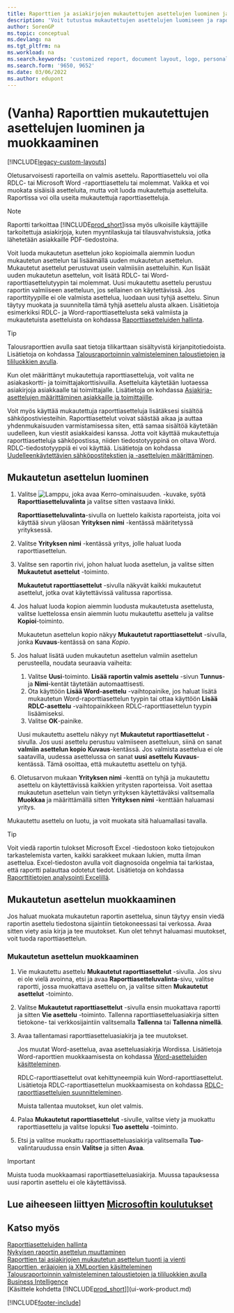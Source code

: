 ```yaml
---
title: Raporttien ja asiakirjojen mukautettujen asettelujen luominen ja muokkaaminen
description: 'Voit tutustua mukautettujen asettelujen luomiseen ja raportin ulkoasun muokkaamiseen, kun sitä tarkastellaan, tulostetaan tai tallennetaan.'
author: SorenGP
ms.topic: conceptual
ms.devlang: na
ms.tgt_pltfrm: na
ms.workload: na
ms.search.keywords: 'customized report, document layout, logo, personalize'
ms.search.form: '9650, 9652'
ms.date: 03/06/2022
ms.author: edupont
---
```

# <a name="legacy-create-and-modify-custom-report-layouts"></a><a name="legacy-create-and-modify-custom-report-layouts"></a><a name="legacy-create-and-modify-custom-report-layouts"></a>(Vanha) Raporttien mukautettujen asettelujen luominen ja muokkaaminen

[!INCLUDE[legacy-custom-layouts](includes/legacy-custom-layouts.md)]

Oletusarvoisesti raporteilla on valmis asettelu. Raporttiasettelu voi olla RDLC- tai Microsoft Word -raporttiasettelu tai molemmat. Vaikka et voi muokata sisäisiä asetteluita, mutta voit luoda mukautettuja asetteluita. Raportissa voi olla useita mukautettuja raporttiasetteluja.

> [!NOTE]  
> Raportti tarkoittaa [!INCLUDE[prod_short](includes/prod_short.md)]issa myös ulkoisille käyttäjille tarkoitettuja asiakirjoja, kuten myyntilaskuja tai tilausvahvistuksia, jotka lähetetään asiakkaille PDF-tiedostoina.

Voit luoda mukautetun asettelun joko kopioimalla aiemmin luodun mukautetun asettelun tai lisäämällä uuden mukautetun asettelun. Mukautetut asettelut perustuvat usein valmiisiin asetteluihin. Kun lisäät uuden mukautetun asettelun, voit lisätä RDLC- tai Word-raporttiasettelutyypin tai molemmat. Uusi mukautettu asettelu perustuu raportin valmiiseen asetteluun, jos sellainen on käytettävissä. Jos raporttityypille ei ole valmista asettelua, luodaan uusi tyhjä asettelu. Sinun täytyy muokata ja suunnitella tämä tyhjä asettelu alusta alkaen. Lisätietoja esimerkiksi RDLC- ja Word-raporttiasettelusta sekä valmiista ja mukautetuista asetteluista on kohdassa [Raporttiasetteluiden hallinta](ui-manage-report-layouts.md).  

> [!TIP]
> Talousraporttien avulla saat tietoja tilikarttaan sisältyvistä kirjanpitotiedoista. Lisätietoja on kohdassa [Talousraportoinnin valmisteleminen taloustietojen ja tililuokkien avulla](bi-how-work-account-schedule.md).

Kun olet määrittänyt mukautettuja raporttiasetteluja, voit valita ne asiakaskortti- ja toimittajakorttisivuilla. Asetteluita käytetään luotaessa asiakirjoja asiakkaalle tai toimittajalle. Lisätietoja on kohdassa [Asiakirja-asettelujen määrittäminen asiakkaille ja toimittajille](ui-define-customer-vendor-document-layouts.md).

Voit myös käyttää mukautettuja raporttiasetteluja lisätäksesi sisältöä sähköpostiviesteihin. Raporttiasettelut voivat säästää aikaa ja auttaa yhdenmukaisuuden varmistamisessa siten, että samaa sisältöä käytetään uudelleen, kun viestit asiakkaidesi kanssa. Jotta voit käyttää mukautettuja raporttiasetteluja sähköpostissa, niiden tiedostotyyppinä on oltava Word. RDLC-tiedostotyyppiä ei voi käyttää. Lisätietoja on kohdassa [Uudelleenkäytettävien sähköpostitekstien ja -asettelujen määrittäminen](admin-how-setup-email.md#set-up-reusable-email-texts-and-layouts).

## <a name="create-a-custom-layout"></a><a name="create-a-custom-layout"></a><a name="create-a-custom-layout"></a>Mukautetun asettelun luominen

1. Valitse ![Lamppu, joka avaa Kerro-ominaisuuden.](media/ui-search/search_small.png "Kerro, mitä haluat tehdä") -kuvake, syötä **Raporttiasetteluvalinta** ja valitse sitten vastaava linkki.

    **Raporttiasetteluvalinta**-sivulla on luettelo kaikista raporteista, joita voi käyttää sivun yläosan **Yrityksen nimi** -kentässä määritetyssä yrityksessä.
2. Valitse **Yrityksen nimi** -kentässä yritys, jolle haluat luoda raporttiasettelun.
3. Valitse sen raportin rivi, johon haluat luoda asettelun, ja valitse sitten **Mukautetut asettelut** -toiminto.  

   **Mukautetut raporttiasettelut** -sivulla näkyvät kaikki mukautetut asettelut, jotka ovat käytettävissä valitussa raportissa.
4. Jos haluat luoda kopion aiemmin luodusta mukautetusta asettelusta, valitse luettelossa ensin aiemmin luotu mukautettu asettelu ja valitse **Kopioi**-toiminto.  

   Mukautetun asettelun kopio näkyy **Mukautetut raporttiasettelut** -sivulla, jonka **Kuvaus**-kentässä on sana *Kopio*.
5. Jos haluat lisätä uuden mukautetun asettelun valmiin asettelun perusteella, noudata seuraavia vaiheita:  
   1. Valitse **Uusi**-toiminto. **Lisää raportin valmis asettelu** -sivun **Tunnus**- ja **Nimi**-kentät täytetään automaattisesti.
   2. Ota käyttöön **Lisää Word-asettelu** -vaihtopainike, jos haluat lisätä mukautetun Word-raporttiasettelun tyypin tai ottaa käyttöön **Lisää RDLC-asettelu** -vaihtopainikkeen RDLC-raporttiasettelun tyypin lisäämiseksi.
   4. Valitse **OK**-painike.  

    Uusi mukautettu asettelu näkyy nyt **Mukautetut raporttiasettelut** -sivulla. Jos uusi asettelu perustuu valmiiseen asetteluun, siinä on sanat **valmiin asettelun kopio** **Kuvaus**-kentässä. Jos valmista asettelua ei ole saatavilla, uudessa asettelussa on sanat **uusi asettelu** **Kuvaus**-kentässä. Tämä osoittaa, että mukautettu asettelu on tyhjä.
6. Oletusarvon mukaan **Yrityksen nimi** -kenttä on tyhjä ja mukautettu asettelu on käytettävissä kaikkien yritysten raporteissa. Voit asettaa mukautetun asettelun vain tietyn yrityksen käytettäväksi valitsemalla **Muokkaa** ja määrittämällä sitten **Yrityksen nimi** -kenttään haluamasi yritys.

Mukautettu asettelu on luotu, ja voit muokata sitä haluamallasi tavalla.

> [!TIP]
> Voit viedä raportin tulokset Microsoft Excel -tiedostoon koko tietojoukon tarkastelemista varten, kaikki sarakkeet mukaan lukien, mutta ilman asettelua. Excel-tiedoston avulla voit diagnosoida ongelmia tai tarkistaa, että raportti palauttaa odotetut tiedot. Lisätietoja on kohdassa [Raporttitietojen analysointi Excelillä](report-analyze-excel.md).

## <a name="modifying-a-custom-layout"></a><a name="modifying-a-custom-layout"></a><a name="modifying-a-custom-layout"></a><a name="ModifyCustomLayout"></a>Mukautetun asettelun muokkaaminen

Jos haluat muokata mukautetun raportin asettelua, sinun täytyy ensin viedä raportin asettelu tiedostona sijaintiin tietokoneessasi tai verkossa. Avaa sitten viety asia kirja ja tee muutokset. Kun olet tehnyt haluamasi muutokset, voit tuoda raporttiasettelun.

### <a name="modify-a-custom-layout"></a><a name="modify-a-custom-layout"></a><a name="modify-a-custom-layout"></a>Mukautetun asettelun muokkaaminen

1. Vie mukautettu asettelu **Mukautetut raporttiasettelut** -sivulla. Jos sivu ei ole vielä avoinna, etsi ja avaa **Raporttiasetteluvalinta**-sivu, valitse raportti, jossa muokattava asettelu on, ja valitse sitten **Mukautetut asettelut** -toiminto.  
2. Valitse **Mukautetut raporttiasettelut** -sivulla ensin muokattava raportti ja sitten **Vie asettelu** -toiminto. Tallenna raporttiasetteluasiakirja sitten tietokone- tai verkkosijaintiin valitsemalla **Tallenna** tai **Tallenna nimellä**.  
3. Avaa tallentamasi raporttiasetteluasiakirja ja tee muutokset.

   Jos muutat Word-asettelua, avaa asetteluasiakirja Wordissa. Lisätietoja Word-raporttien muokkaamisesta on kohdassa [Word-asetteluiden käsitteleminen](ui-how-add-fields-word-report-layout.md)<!--the next section [Making Changes to the Report Layout](ui-how-create-custom-report-layout.md#MakeChangesToLayout)-->.

   RDLC-raporttiasettelut ovat kehittyneempiä kuin Word-raporttiasettelut. Lisätietoja RDLC-raporttiasettelun muokkaamisesta on kohdassa [RDLC-raporttiasettelujen suunnitteleminen](/dynamics-nav/Designing-RDLC-Report-Layouts).

   Muista tallentaa muutokset, kun olet valmis.

4. Palaa **Mukautetut raporttiasettelut** -sivulle, valitse viety ja muokattu raporttiasettelu ja valitse lopuksi **Tuo asettelu** -toiminto.  

5. Etsi ja valitse muokattu raporttiasetteluasiakirja valitsemalla **Tuo**-valintaruudussa ensin **Valitse** ja sitten **Avaa**.

> [!IMPORTANT]
> Muista tuoda muokkaamasi raporttiasetteluasiakirja. Muussa tapauksessa uusi raportin asettelu ei ole käytettävissä.

<!--
## <a name="create-and-modify-custom-report-layouts"></a><a name="create-and-modify-custom-report-layouts"></a><a name="create-and-modify-custom-report-layouts"></a><a name="MakeChangesToLayout"></a> Create and modify custom report layouts

To make general formatting and layout changes, such as changing text font, adding and modifying a table, or removing a data field, just use the basic editing features of Word like you do with any Word document.

If you're designing a Word report layout from scratch or adding new data fields, then start by adding a table that includes rows and columns that will eventually hold the data fields.

> [!TIP]  
> Show the table gridlines so that you see the boundaries of table cells. Remember to hide the gridlines when you're done editing. To show or hide table gridlines, select the table, and then under **Layout** on the **Table** tab, choose **View Gridlines**.

### <a name="embedding-fonts-in-word-layouts-for-consistency"></a><a name="embedding-fonts-in-word-layouts-for-consistency"></a><a name="embedding-fonts-in-word-layouts-for-consistency"></a>Embedding fonts in Word layouts for consistency

To ensure that reports always display and print with the intended fonts, wherever users open or print the reports, you can embed the fonts in the Word document. However, embedding fonts can significantly increase the size of the Word files. Learn more about embedding fonts in Word at [Embed fonts in Word, PowerPoint, or Excel](https://support.office.com/article/Embed-fonts-in-Word-PowerPoint-or-Excel-cb3982aa-ea76-4323-b008-86670f222dbc).

### <a name="removing-label-and-data-fields-in-word-layouts"></a><a name="removing-label-and-data-fields-in-word-layouts"></a><a name="removing-label-and-data-fields-in-word-layouts"></a><a name="RemoveField"></a> Removing label and data fields in Word layouts

 Label and data fields of a report are contained in content controls in Word. The following figure illustrates a content control when it's selected in the Word document.  

 ![Content control for field in Word report layout.](media/nav_wordreportlayouts_contentcontrol.png "NAV_WordReportLayouts_ContentControl")  

 The name of the label or data field name displays in the content control. In the example, the field name is CompanyAddr1.  

### <a name="to-remove-a-label-or-data-field"></a><a name="to-remove-a-label-or-data-field"></a><a name="to-remove-a-label-or-data-field"></a>To remove a label or data field

1. Right-click the field you want to delete, then choose **Remove Content Control**.  

     The content control is removed, but the field name remains as text.  

2. Delete the remaining text as needed.  

### <a name="adding-data-fields"></a><a name="adding-data-fields"></a><a name="adding-data-fields"></a>Adding data fields

Adding data fields from a report dataset is more advanced and requires some knowledge of the report dataset. Learn more about adding fields for data, labels, and images at [Add Fields to a Word Report Layout](ui-how-add-fields-word-report-layout.md).  -->

## <a name="see-related-microsoft-training"></a><a name="see-related-microsoft-training"></a><a name="see-related-microsoft-training"></a>Lue aiheeseen liittyen [Microsoftin koulutukset](/training/modules/change-documents-dynamics-365-business-central/index)

## <a name="see-also"></a><a name="see-also"></a><a name="see-also"></a>Katso myös

[Raporttiasetteluiden hallinta](ui-manage-report-layouts.md)  
[Nykyisen raportin asettelun muuttaminen](ui-how-change-layout-currently-used-report.md)  
[Raporttien tai asiakirjojen mukautetun asettelun tuonti ja vienti](ui-how-import-and-export-report-layout.md)  
[Raporttien, eräajojen ja XMLportien käsitteleminen](ui-work-report.md)  
[Talousraportoinnin valmisteleminen taloustietojen ja tililuokkien avulla](bi-how-work-account-schedule.md)  
[Business Intelligence](bi.md)  
[Käsittele kohdetta [!INCLUDE[prod_short](includes/prod_short.md)]](ui-work-product.md)  

[!INCLUDE[footer-include](includes/footer-banner.md)]
